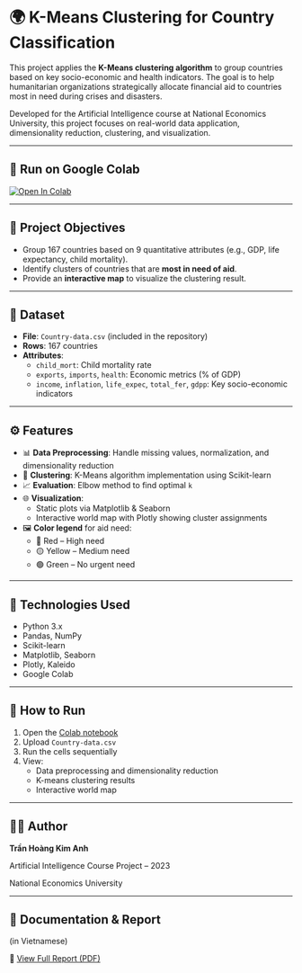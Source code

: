 # 🌍 K-Means Clustering for Country Classification

This project applies the **K-Means clustering algorithm** to group countries based on key socio-economic and health indicators. The goal is to help humanitarian organizations strategically allocate financial aid to countries most in need during crises and disasters.

Developed for the Artificial Intelligence course at National Economics University, this project focuses on real-world data application, dimensionality reduction, clustering, and visualization.

---

## 🔗 Run on Google Colab

[![Open In Colab](https://colab.research.google.com/assets/colab-badge.svg)](https://colab.research.google.com/drive/1OT6Z_VVYzy4ms3PUwOE5Q8t7HL8R-27Y?usp=sharing)

---

## 🎯 Project Objectives

- Group 167 countries based on 9 quantitative attributes (e.g., GDP, life expectancy, child mortality).
- Identify clusters of countries that are **most in need of aid**.
- Provide an **interactive map** to visualize the clustering result.

---

## 📂 Dataset

- **File**: `Country-data.csv` (included in the repository)
- **Rows**: 167 countries
- **Attributes**:
  - `child_mort`: Child mortality rate
  - `exports`, `imports`, `health`: Economic metrics (% of GDP)
  - `income`, `inflation`, `life_expec`, `total_fer`, `gdpp`: Key socio-economic indicators

---

## ⚙️ Features

- 📊 **Data Preprocessing**: Handle missing values, normalization, and dimensionality reduction
- 🔁 **Clustering**: K-Means algorithm implementation using Scikit-learn
- 📈 **Evaluation**: Elbow method to find optimal `k`
- 🌐 **Visualization**:
  - Static plots via Matplotlib & Seaborn
  - Interactive world map with Plotly showing cluster assignments
- 🖼️ **Color legend** for aid need:
  - 🔴 Red – High need
  - 🟡 Yellow – Medium need
  - 🟢 Green – No urgent need

---

## 🧪 Technologies Used

- Python 3.x
- Pandas, NumPy
- Scikit-learn
- Matplotlib, Seaborn
- Plotly, Kaleido
- Google Colab

---

## 🚀 How to Run

1. Open the [Colab notebook](https://colab.research.google.com/drive/1OT6Z_VVYzy4ms3PUwOE5Q8t7HL8R-27Y?usp=sharing)
2. Upload `Country-data.csv`
3. Run the cells sequentially
4. View:
   - Data preprocessing and dimensionality reduction
   - K-means clustering results
   - Interactive world map

---

## 👩‍💻 Author
**Trần Hoàng Kim Anh**

Artificial Intelligence Course Project – 2023

National Economics University

---

## 📄 Documentation & Report

(in Vietnamese)

📄 [View Full Report (PDF)](https://github.com/anhtranhoangkim/K-Means-Clustering/blob/main/docs/K-Means%20Clustering%20-%20Tran%20Hoang%20Kim%20Anh.pdf)
